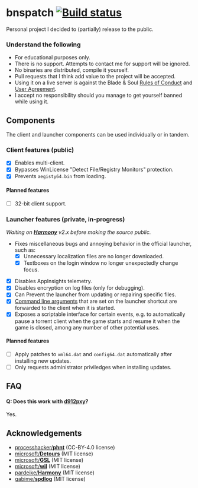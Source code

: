 # bnspatch [![Build status](https://ci.appveyor.com/api/projects/status/altu43hhdd5akowp?svg=true)](https://ci.appveyor.com/project/zeffy/bnspatch)
Personal project I decided to (partially) release to the public.

### Understand the following
- For educational purposes only.
- There is no support. Attempts to contact me for support will be ignored.
- No binaries are distributed, compile it yourself.
- Pull requests that I think add value to the project will be accepted.
- Using it on a live server is against the Blade & Soul [Rules of Conduct][0] and [User Agreement][1].
- I accept no responsibility should you manage to get yourself banned while using it.

## Components
The client and launcher components can be used individually or in tandem.

### Client features (public)
- [x] Enables multi-client.
- [x] Bypasses WinLicense "Detect File/Registry Monitors" protection.
- [x] Prevents `aegisty64.bin` from loading.

#### Planned features
- [ ] 32-bit client support.

### Launcher features (private, in-progress)
*Waiting on [**Harmony**][8] v2.x before making the source public.*

- Fixes miscellaneous bugs and annoying behavior in the official launcher, such as:
  * [x] Unnecessary localization files are no longer downloaded.
  * [x] Textboxes on the login window no longer unexpectedly change focus.
- [x] Disables AppInsights telemetry.
- [x] Disables encryption on log files (only for debugging).
- [x] Can Prevent the launcher from updating or repairing specific files.
- [x] [Command line arguments][2] that are set on the launcher shortcut are forwarded to the client
      when it is started.
- [x] Exposes a scriptable interface for certain events, e.g. to automatically pause a torrent client
      when the game starts and resume it when the game is closed, among any number of other potential
      uses.
      
#### Planned features
- [ ] Apply patches to `xml64.dat` and `config64.dat` automatically after installing new updates.
- [ ] Only requests administrator priviledges when installing updates.

## FAQ

#### Q: Does this work with [**d912pxy**][3]?
Yes.

## Acknowledgements
- [processhacker/**phnt**][4] (CC-BY-4.0 license)
- [microsoft/**Detours**][5] (MIT license)
- [microsoft/**GSL**][6] (MIT license)
- [microsoft/**wil**][7] (MIT license)
- [pardeike/**Harmony**][8] (MIT license)
- [gabime/**spdlog**][9] (MIT license)

[0]: https://us.ncsoft.com/en/legal/user-agreements/blade-and-soul-rules-of-conduct.php
[1]: https://us.ncsoft.com/en/legal/user-agreements/blade-and-soul-user-agreement.php
[2]: https://docs.unrealengine.com/udk/Three/CommandLineArguments.html
[3]: https://github.com/megai2/d912pxy
[4]: https://github.com/processhacker/phnt
[5]: https://github.com/microsoft/Detours
[6]: https://github.com/microsoft/GSL
[7]: https://github.com/microsoft/wil
[8]: https://github.com/pardeike/Harmony
[9]: https://github.com/gabime/spdlog
